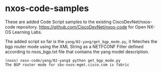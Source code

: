 # nxos-code-samples
These are added Code Script samples to the existing CiscoDevNet/nxos-code repository. https://github.com/CiscoDevNet/nxos-code for Open NX-OS Learning Labs.

The added script so far is the  ```yang/02-yang/get_bgp_mode.py```, it feteches the bgp router mode using the XML String as a NETFCONF Filter defined according to nxos_bgp.txt file that contains the yang model description. 

```
(nxos) nxos-code/yang/02-yang$ python get_bgp_mode.py 
The BGP router mode for sbx-nxos-mgmt.cisco.com is fabric

```
